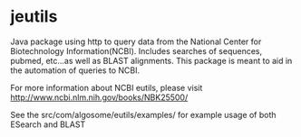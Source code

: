 # jeutils
Java package using http to query data from the National Center for Biotechnology Information(NCBI). Includes searches of sequences, pubmed, etc...as well as BLAST alignments. This package is meant to aid in the automation of queries to NCBI.

For more information about NCBI eutils, please visit http://www.ncbi.nlm.nih.gov/books/NBK25500/

See the src/com/algosome/eutils/examples/ for example usage of both ESearch and BLAST
